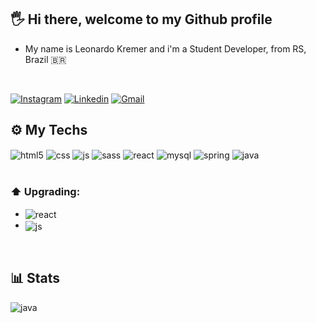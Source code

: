 ## 🖐️ Hi there, welcome to my Github profile
* My name is Leonardo Kremer and i'm a Student Developer, from RS, Brazil 🇧🇷
<br>

[![Instagram](https://img.shields.io/badge/Instagram-E4405F?style=for-the-badge&logo=instagram&logoColor=white)](https://instagram.com/kremer.lk)
[![Linkedin](https://img.shields.io/badge/LinkedIn-0077B5?style=for-the-badge&logo=linkedin&logoColor=white)](https://www.linkedin.com/in/devleonardok/)
[![Gmail](https://img.shields.io/badge/Gmail-D14836?style=for-the-badge&logo=gmail&logoColor=white)](mailto:devleonardok@gmail.com?subject=Ol%C3%A1%2C%20eu%20vim%20do%20GITHUB)


## ⚙️ My Techs

<div style="display: inline_block">
  <img align="center" alt="html5" src="https://img.shields.io/badge/HTML-239120?style=for-the-badge&logo=html5&logoColor=white" />
  <img align="center" alt="css" src="https://img.shields.io/badge/CSS3-1572B6?style=for-the-badge&logo=css3&logoColor=white" />
  <img align="center" alt="js" src="https://img.shields.io/badge/JavaScript-F7DF1E?style=for-the-badge&logo=javascript&logoColor=black" />
  <img align="center" alt="sass" src="https://img.shields.io/badge/Sass-CC6699?style=for-the-badge&logo=sass&logoColor=white" />
  <img align="center" alt="react" src="https://img.shields.io/badge/React-20232A?style=for-the-badge&logo=react&logoColor=61DAFB" />
  <img align="center" alt="mysql" src="https://img.shields.io/badge/MySQL-00000F?style=for-the-badge&logo=mysql&logoColor=white" />
  <img align="center" alt="spring" src="https://img.shields.io/badge/Spring-6DB33F?style=for-the-badge&logo=spring&logoColor=white" />
  <img align="center" alt="java" src="https://img.shields.io/badge/Java-ED8B00?style=for-the-badge&logo=openjdk&logoColor=whitee" />
</div><br/>

### ⬆️ Upgrading:
* <img align="center" alt="react" src="https://img.shields.io/badge/React-20232A?style=for-the-badge&logo=react&logoColor=61DAFB" />
* <img align="center" alt="js" src="https://img.shields.io/badge/JavaScript-F7DF1E?style=for-the-badge&logo=javascript&logoColor=black" />
<br/>

## 📊 Stats
  <img align="center" alt="java" src="https://github-readme-stats.vercel.app/api?username=devleonardok&show_icons=true&theme=gruvbox"/>

